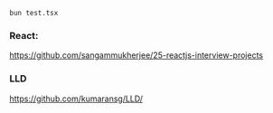`bun test.tsx`

### React:
https://github.com/sangammukherjee/25-reactjs-interview-projects


### LLD
https://github.com/kumaransg/LLD/
